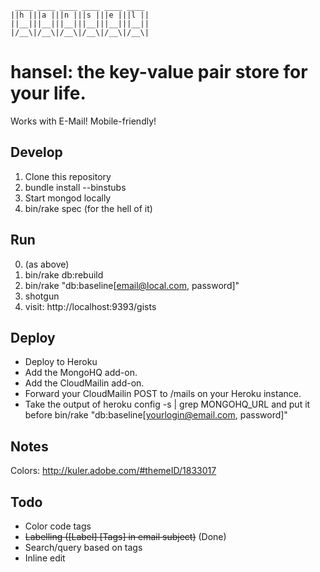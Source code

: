      ____ ____ ____ ____ ____ ____
    ||h |||a |||n |||s |||e |||l ||
    ||__|||__|||__|||__|||__|||__||
    |/__\|/__\|/__\|/__\|/__\|/__\|

hansel: the key-value pair store for your life.
===============================================

Works with E-Mail! Mobile-friendly!

Develop
-------
1. Clone this repository
2. bundle install --binstubs
3. Start mongod locally
4. bin/rake spec (for the hell of it)

Run
---
0. (as above)
1. bin/rake db:rebuild
2. bin/rake "db:baseline\[email@local.com, password\]"
3. shotgun
4. visit: http://localhost:9393/gists

Deploy
------
- Deploy to Heroku
- Add the MongoHQ add-on.
- Add the CloudMailin add-on.
- Forward your CloudMailin POST to /mails on your Heroku instance.
- Take the output of heroku config -s | grep MONGOHQ_URL
  and put it before bin/rake "db:baseline[yourlogin@email.com, password]"



Notes
-----
Colors: http://kuler.adobe.com/#themeID/1833017

Todo
----
- Color code tags
- ~~Labelling ([Label] [Tags] in email subject)~~ (Done)
- Search/query based on tags
- Inline edit
